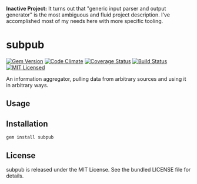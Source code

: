 **Inactive Project:** It turns out that "generic input parser and output generator" is the most ambiguous and fluid project description. I've accomplished most of my needs here with more specific tooling.

subpub
=========

[![Gem Version](https://img.shields.io/gem/v/subpub.svg)](https://rubygems.org/gems/subpub)
[![Code Climate](https://img.shields.io/codeclimate/github/akerl/subpub.svg)](https://codeclimate.com/github/akerl/subpub)
[![Coverage Status](https://img.shields.io/coveralls/akerl/subpub.svg)](https://coveralls.io/r/akerl/subpub)
[![Build Status](https://img.shields.io/travis/com/akerl/subpub.svg)](https://travis-ci.com/akerl/subpub)
[![MIT Licensed](https://img.shields.io/badge/license-MIT-green.svg)](https://tldrlegal.com/license/mit-license)

An information aggregator, pulling data from arbitrary sources and using it in arbitrary ways.

## Usage

## Installation

    gem install subpub

## License

subpub is released under the MIT License. See the bundled LICENSE file for details.


